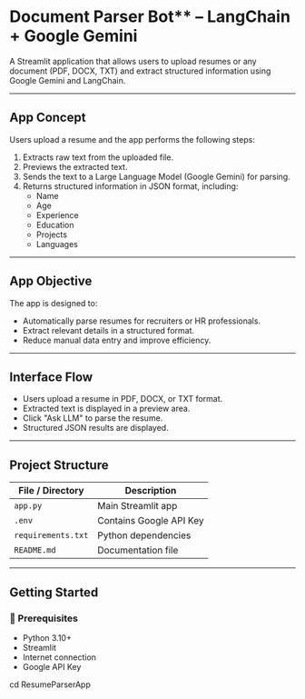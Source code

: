 # Document Parser Bot** – LangChain + Google Gemini

A Streamlit application that allows users to upload resumes or any document (PDF, DOCX, TXT) and extract structured information using Google Gemini and LangChain.

---

## App Concept

Users upload a resume and the app performs the following steps:

1. Extracts raw text from the uploaded file.
2. Previews the extracted text.
3. Sends the text to a Large Language Model (Google Gemini) for parsing.
4. Returns structured information in JSON format, including:
   - Name
   - Age
   - Experience
   - Education
   - Projects
   - Languages

---

## App Objective

The app is designed to:

- Automatically parse resumes for recruiters or HR professionals.
- Extract relevant details in a structured format.
- Reduce manual data entry and improve efficiency.

---

## Interface Flow

- Users upload a resume in PDF, DOCX, or TXT format.
- Extracted text is displayed in a preview area.
- Click "Ask LLM" to parse the resume.
- Structured JSON results are displayed.

---

## Project Structure

| File / Directory     | Description                                        |
|----------------------|----------------------------------------------------|
| `app.py`             | Main Streamlit app                                 |
| `.env`               | Contains Google API Key                             |
| `requirements.txt`   | Python dependencies                                 |
| `README.md`          | Documentation file                                  |

---

## Getting Started

### 🔧 Prerequisites

- Python 3.10+
- Streamlit
- Internet connection
- Google API Key

cd ResumeParserApp

